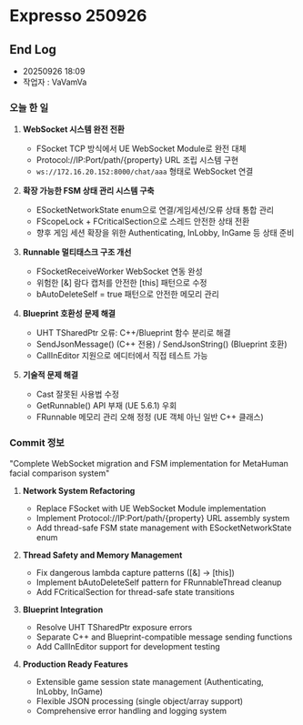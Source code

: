 # Expresso 250926

## End Log
- 20250926 18:09
- 작업자 : VaVamVa

### 오늘 한 일

1. **WebSocket 시스템 완전 전환**
   - FSocket TCP 방식에서 UE WebSocket Module로 완전 대체
   - Protocol://IP:Port/path/{property} URL 조립 시스템 구현
   - `ws://172.16.20.152:8000/chat/aaa` 형태로 WebSocket 연결

2. **확장 가능한 FSM 상태 관리 시스템 구축**
   - ESocketNetworkState enum으로 연결/게임세션/오류 상태 통합 관리
   - FScopeLock + FCriticalSection으로 스레드 안전한 상태 전환
   - 향후 게임 세션 확장을 위한 Authenticating, InLobby, InGame 등 상태 준비

3. **Runnable 멀티태스크 구조 개선**
   - FSocketReceiveWorker WebSocket 연동 완성
   - 위험한 [&] 람다 캡처를 안전한 [this] 패턴으로 수정
   - bAutoDeleteSelf = true 패턴으로 안전한 메모리 관리

4. **Blueprint 호환성 문제 해결**
   - UHT TSharedPtr 오류: C++/Blueprint 함수 분리로 해결
   - SendJsonMessage() (C++ 전용) / SendJsonString() (Blueprint 호환)
   - CallInEditor 지원으로 에디터에서 직접 테스트 가능

5. **기술적 문제 해결**
   - Cast<FSocketReceiveWorker> 잘못된 사용법 수정
   - GetRunnable() API 부재 (UE 5.6.1) 우회
   - FRunnable 메모리 관리 오해 정정 (UE 객체 아닌 일반 C++ 클래스)

### Commit 정보
"Complete WebSocket migration and FSM implementation for MetaHuman facial comparison system"

1. **Network System Refactoring**
   - Replace FSocket with UE WebSocket Module implementation
   - Implement Protocol://IP:Port/path/{property} URL assembly system
   - Add thread-safe FSM state management with ESocketNetworkState enum

2. **Thread Safety and Memory Management**
   - Fix dangerous lambda capture patterns ([&] → [this])
   - Implement bAutoDeleteSelf pattern for FRunnableThread cleanup
   - Add FCriticalSection for thread-safe state transitions

3. **Blueprint Integration**
   - Resolve UHT TSharedPtr exposure errors
   - Separate C++ and Blueprint-compatible message sending functions
   - Add CallInEditor support for development testing

4. **Production Ready Features**
   - Extensible game session state management (Authenticating, InLobby, InGame)
   - Flexible JSON processing (single object/array support)
   - Comprehensive error handling and logging system